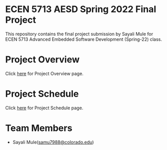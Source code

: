 # ECEN 5713 AESD Spring 2022 Final Project

This repository contains the final project submission by Sayali Mule for ECEN 5713 Advanced Embedded Software Development (Spring-22) class.

# Project Overview

Click [here](https://github.com/cu-ecen-aeld/final-project-samu7988/wiki/Project-Overview) for Project Overview page.

# Project Schedule

Click [here](https://github.com/cu-ecen-aeld/final-project-samu7988/wiki/Project-Schedule) for Project Schedule page.

# Team Members

* Sayali Mule(samu7988@colorado.edu)
